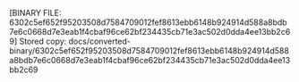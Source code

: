 [BINARY FILE: 6302c5ef652f95203508d7584709012fef8613ebb6148b924914d588a8bdb7e6c0668d7e3eab1f4cbaf96ce62bf234435cb71e3ac502d0dda4ee13bb2c69]
Stored copy: docs/converted-binary/6302c5ef652f95203508d7584709012fef8613ebb6148b924914d588a8bdb7e6c0668d7e3eab1f4cbaf96ce62bf234435cb71e3ac502d0dda4ee13bb2c69
